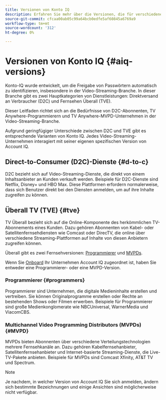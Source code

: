 ```yaml
---
title: Versionen von Konto IQ
description: Erfahren Sie mehr über die Versionen, die für verschiedene Dienste in Konto IQ verwendet werden.
source-git-commit: cfcaa00ab05c99a64bcb0edfe5af60845a6769a9
workflow-type: tm+mt
source-wordcount: '312'
ht-degree: 0%

---
```


# Versionen von Konto IQ {#aiq-versions}

Konto-IQ wurde entwickelt, um die Freigabe von Passwörtern automatisch zu identifizieren, insbesondere in der Video-Streaming-Branche. In dieser Branche gibt es zwei Hauptkategorien von Dienstleistungen: Direktversand an Verbraucher (D2C) und Fernsehen Überall (TVE).

Dieser Leitfaden richtet sich an die Bedürfnisse von D2C-Abonnenten, TV Anywhere-Programmierern und TV Anywhere-MVPD-Unternehmen in der Video-Streaming-Branche.

Aufgrund geringfügiger Unterschiede zwischen D2C und TVE gibt es entsprechende Varianten von Konto IQ. Jedes Video-Streaming-Unternehmen interagiert mit seiner eigenen spezifischen Version von Account IQ.

## Direct-to-Consumer (D2C)-Dienste {#d-to-c}

D2C bezieht sich auf Video-Streaming-Dienste, die direkt von einem Inhaltsanbieter an Kunden verkauft werden. Beispiele für D2C-Dienste sind Netflix, Disney+ und HBO Max. Diese Plattformen erfordern normalerweise, dass sich Benutzer direkt bei den Diensten anmelden, um auf ihre Inhalte zugreifen zu können.

## Überall TV (TVE) {#tve}

TV Überall bezieht sich auf die Online-Komponente des herkömmlichen TV-Abonnements eines Kunden. Dazu gehören Abonnenten von Kabel- oder Satellitenfernsehdiensten wie Comcast oder DirecTV, die online über verschiedene Streaming-Plattformen auf Inhalte von diesen Anbietern zugreifen können.

Überall gibt es zwei Fernsehversionen: [Programmierer](/help/accountiq/product-concepts.md#programmer-def) und [MVPDs](/help/accountiq/product-concepts.md#mvpd-def).

Wenn Sie [Onboard](/help/accountiq/get-started.md) Ihr Unternehmen Account IQ zugeordnet ist, haben Sie entweder eine Programmierer- oder eine MVPD-Version.

### Programmierer {#programmers}

Programmierer sind Unternehmen, die digitale Medieninhalte erstellen und vertreiben. Sie können Originalprogramme erstellen oder Rechte an bestehenden Shows oder Filmen erwerben. Beispiele für Programmierer sind große Medienkonglomerate wie NBCUniversal, WarnerMedia und ViacomCBS.

### Multichannel Video Programming Distributors (MVPDs) {#MVPD}

MVPDs bieten Abonnenten über verschiedene Verteilungstechnologien mehrere Fernsehkanäle an. Dazu gehören Kabelfernsehanbieter, Satellitenfernsehanbieter und Internet-basierte Streaming-Dienste, die Live-TV-Pakete anbieten. Beispiele für MVPDs sind Comcast Xfinity, AT&amp;T TV und Spectrum.

>[!NOTE]
>
> Je nachdem, in welcher Version von Account IQ Sie sich anmelden, ändern sich bestimmte Bezeichnungen und einige Ansichten sind möglicherweise nicht verfügbar.




